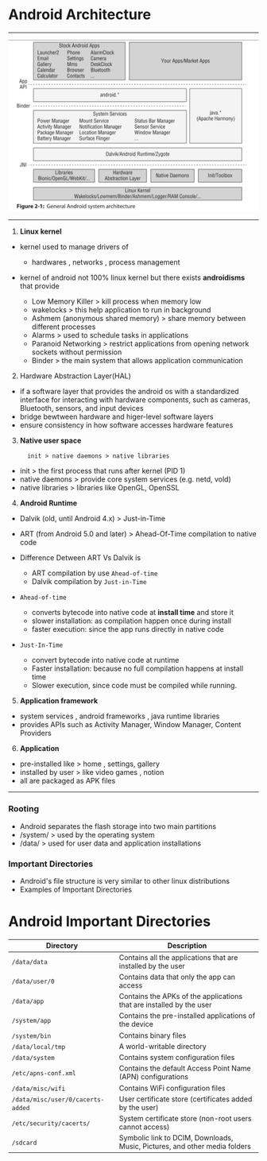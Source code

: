 # Android Architecture
---

![](images/android-arch.png)
  
---

1. **Linux kernel**
- kernel used to manage drivers of
  - hardwares , networks , process management

- kernel of android not 100% linux kernel but there exists **androidisms** that provide
  - Low Memory Killer > kill process when memory low
  - wakelocks > this help application to run in background
  - Ashmem (anonymous shared memory) > share memory between different processes
  - Alarms > used to schedule tasks in applications
  - Paranoid Networking > restrict applications from opening network sockets without permission
  - Binder > the main system that allows application communication 

2. Hardware Abstraction Layer(HAL)
-  if a software layer that provides the android os with a standardized interface for interacting with hardware components, such as cameras, Bluetooth, sensors, and input devices
- bridge bewtween hardware and higer-level software layers
- ensure consistency in how software accesses hardware features



3. **Native user space**
   ```
     init > native daemons > native libraries 
   ```
- init > the first process that runs after kernel (PID 1)
- native daemons > provide core system services (e.g. netd, vold)
- native libraries > libraries like OpenGL, OpenSSL

4. **Android Runtime**
- Dalvik (old, until Android 4.x) > Just-in-Time
- ART (from Android 5.0 and later) > Ahead-Of-Time compilation to native code

- Difference Detween ART Vs Dalvik is
  - ART compilation by use ```Ahead-of-time```
  - Dalvik compilation by ```Just-in-Time```

- ```Ahead-of-time```
  - converts bytecode into native code at **install time** and store it
  - slower installation: as compilation happen once during install
  - faster execution: since the app runs directly in native code

- ```Just-In-Time```
  - convert bytecode into native code at runtime
  - Faster installation: because no full compilation happens at install time
  - Slower execution, since code must be compiled while running.


5. **Application framework**
- system services , android frameworks , java runtime libraries
- provides APIs such as Activity Manager, Window Manager, Content Providers


6. **Application**
- pre-installed like > home , settings, gallery
- installed by user > like video games , notion
- all are packaged as APK files

---

### Rooting
- Android separates the flash storage into two main partitions
 - /system/ > used by the operating system
 - /data/ > used for user data and application installations


### Important Directories
- Android's file structure is very similar to other linux distributions
- Examples of Important Directories
# Android Important Directories

| Directory                          | Description                                                                 |
|-----------------------------------|-----------------------------------------------------------------------------|
| `/data/data`                      | Contains all the applications that are installed by the user                |
| `/data/user/0`                    | Contains data that only the app can access                                  |
| `/data/app`                       | Contains the APKs of the applications that are installed by the user        |
| `/system/app`                     | Contains the pre-installed applications of the device                       |
| `/system/bin`                     | Contains binary files                                                       |
| `/data/local/tmp`                 | A world-writable directory                                                  |
| `/data/system`                    | Contains system configuration files                                         |
| `/etc/apns-conf.xml`              | Contains the default Access Point Name (APN) configurations                 |
| `/data/misc/wifi`                 | Contains WiFi configuration files                                           |
| `/data/misc/user/0/cacerts-added` | User certificate store (certificates added by the user)                     |
| `/etc/security/cacerts/`          | System certificate store (non-root users cannot access)                     |
| `/sdcard`                         | Symbolic link to DCIM, Downloads, Music, Pictures, and other media folders  |
